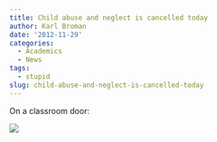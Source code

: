 ```yaml
---
title: Child abuse and neglect is cancelled today
author: Karl Broman
date: '2012-11-29'
categories:
  - Academics
  - News
tags:
  - stupid
slug: child-abuse-and-neglect-is-cancelled-today
---
```


On a classroom door:

![](https://kbroman.files.wordpress.com/2012/11/neglect_cancelled.jpeg)
